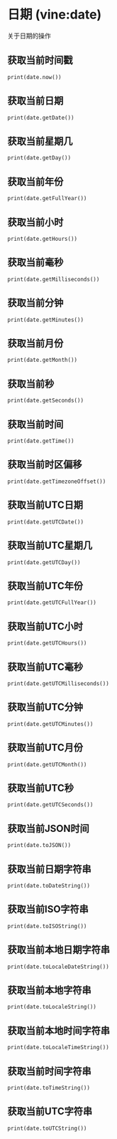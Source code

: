 # 日期 (vine:date)

关于日期的操作

## 获取当前时间戳

```vine
print(date.now())
```

## 获取当前日期

```vine
print(date.getDate())
```

## 获取当前星期几

```vine
print(date.getDay())
```

## 获取当前年份

```vine
print(date.getFullYear())
```

## 获取当前小时

```vine
print(date.getHours())
```

## 获取当前毫秒

```vine
print(date.getMilliseconds())
```

## 获取当前分钟

```vine
print(date.getMinutes())
```

## 获取当前月份

```vine
print(date.getMonth())
```

## 获取当前秒

```vine
print(date.getSeconds())
```

## 获取当前时间

```vine
print(date.getTime())
```

## 获取当前时区偏移

```vine
print(date.getTimezoneOffset())
```

## 获取当前UTC日期

```vine
print(date.getUTCDate())
```

## 获取当前UTC星期几

```vine
print(date.getUTCDay())
```

## 获取当前UTC年份

```vine
print(date.getUTCFullYear())
```

## 获取当前UTC小时

```vine
print(date.getUTCHours())
```

## 获取当前UTC毫秒

```vine
print(date.getUTCMilliseconds())
```

## 获取当前UTC分钟

```vine
print(date.getUTCMinutes())
```

## 获取当前UTC月份

```vine
print(date.getUTCMonth())
```

## 获取当前UTC秒

```vine
print(date.getUTCSeconds())
```

## 获取当前JSON时间

```vine
print(date.toJSON())
```

## 获取当前日期字符串

```vine
print(date.toDateString())
```

## 获取当前ISO字符串

```vine
print(date.toISOString())
```

## 获取当前本地日期字符串

```vine
print(date.toLocaleDateString())
```

## 获取当前本地字符串

```vine
print(date.toLocaleString())
```

## 获取当前本地时间字符串

```vine
print(date.toLocaleTimeString())
```

## 获取当前时间字符串

```vine
print(date.toTimeString())
```

## 获取当前UTC字符串

```vine
print(date.toUTCString())
```

